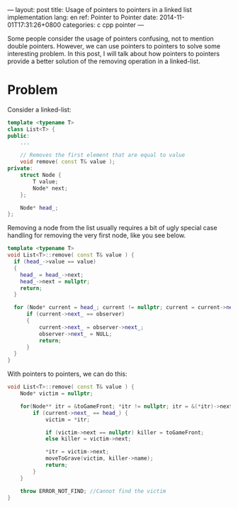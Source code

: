 <div class="HTML">
&#x2014; layout: post title: Usage of pointers to pointers in a linked list implementation lang: en ref: Pointer to Pointer date: 2014-11-01T17:31:26+0800 categories: c cpp pointer &#x2014;

</div>

Some people consider the usage of pointers confusing, not to mention double pointers. However, we can use pointers to pointers to solve some interesting problem. In this post, I will talk about how pointers to pointers provide a better solution of the removing operation in a linked-list.


# Problem

Consider a linked-list:

```c++
template <typename T>
class List<T> {
public:
    ...

    // Removes the first element that are equal to value
    void remove( const T& value );
private:
    struct Node {
        T value;
        Node* next;
    };

    Node* head_;
};
```

Removing a node from the list usually requires a bit of ugly special case handling for removing the very first node, like you see below.

```c++
template <typename T>
void List<T>::remove( const T& value ) {
  if (head_->value == value)
  {
    head_ = head_->next;
    head_->next = nullptr;
    return;
  }

  for (Node* current = head_; current != nullptr; current = current->next_) {
      if (current->next_ == observer)
      {
          current->next_ = observer->next_;
          observer->next_ = NULL;
          return;
      }
  }
}
```

With pointers to pointers, we can do this:

```c++
void List<T>::remove( const T& value ) {
    Node* victim = nullptr;

    for(Node** itr = &toGameFront; *itr != nullptr; itr = &(*itr)->next) {
        if (current->next_ == head_) {
            victim = *itr;

            if (victim->next == nullptr) killer = toGameFront;
            else killer = victim->next;

            *itr = victim->next;
            moveToGrave(victim, killer->name);
            return;
        }
    }

    throw ERROR_NOT_FIND; //Cannot find the victim
}
```
